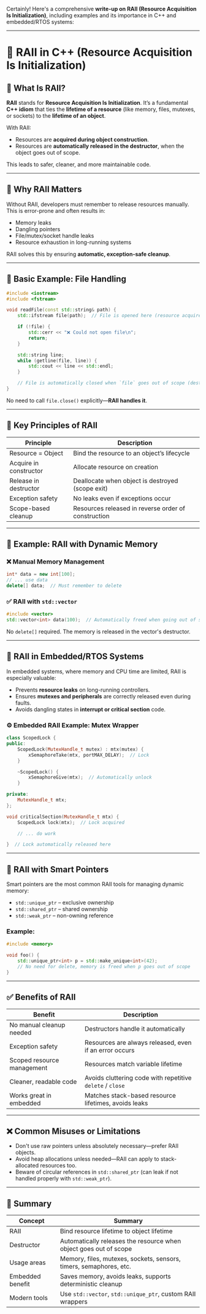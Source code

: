 Certainly! Here's a comprehensive **write-up on RAII (Resource Acquisition Is Initialization)**, including examples and its importance in C++ and embedded/RTOS systems:

---

# 🔐 RAII in C++ (Resource Acquisition Is Initialization)

## 🧭 What Is RAII?

**RAII** stands for **Resource Acquisition Is Initialization**. It’s a fundamental **C++ idiom** that ties the **lifetime of a resource** (like memory, files, mutexes, or sockets) to the **lifetime of an object**.

With RAII:

* Resources are **acquired during object construction**.
* Resources are **automatically released in the destructor**, when the object goes out of scope.

This leads to safer, cleaner, and more maintainable code.

---

## 🚨 Why RAII Matters

Without RAII, developers must remember to release resources manually. This is error-prone and often results in:

* Memory leaks
* Dangling pointers
* File/mutex/socket handle leaks
* Resource exhaustion in long-running systems

RAII solves this by ensuring **automatic, exception-safe cleanup**.

---

## 🧪 Basic Example: File Handling

```cpp
#include <iostream>
#include <fstream>

void readFile(const std::string& path) {
    std::ifstream file(path);  // File is opened here (resource acquired)

    if (!file) {
        std::cerr << "❌ Could not open file\n";
        return;
    }

    std::string line;
    while (getline(file, line)) {
        std::cout << line << std::endl;
    }

    // File is automatically closed when `file` goes out of scope (destructor)
}
```

No need to call `file.close()` explicitly—**RAII handles it**.

---

## 🧠 Key Principles of RAII

| Principle              | Description                                         |
| ---------------------- | --------------------------------------------------- |
| Resource = Object      | Bind the resource to an object’s lifecycle          |
| Acquire in constructor | Allocate resource on creation                       |
| Release in destructor  | Deallocate when object is destroyed (scope exit)    |
| Exception safety       | No leaks even if exceptions occur                   |
| Scope-based cleanup    | Resources released in reverse order of construction |

---

## 🧱 Example: RAII with Dynamic Memory

### ❌ Manual Memory Management

```cpp
int* data = new int[100];
// ... use data
delete[] data;  // Must remember to delete
```

### ✅ RAII with `std::vector`

```cpp
#include <vector>
std::vector<int> data(100);  // Automatically freed when going out of scope
```

No `delete[]` required. The memory is released in the vector's destructor.

---

## 🔄 RAII in Embedded/RTOS Systems

In embedded systems, where memory and CPU time are limited, RAII is especially valuable:

* Prevents **resource leaks** on long-running controllers.
* Ensures **mutexes and peripherals** are correctly released even during faults.
* Avoids dangling states in **interrupt or critical section** code.

### ⚙️ Embedded RAII Example: Mutex Wrapper

```cpp
class ScopedLock {
public:
    ScopedLock(MutexHandle_t mutex) : mtx(mutex) {
        xSemaphoreTake(mtx, portMAX_DELAY);  // Lock
    }

    ~ScopedLock() {
        xSemaphoreGive(mtx);  // Automatically unlock
    }

private:
    MutexHandle_t mtx;
};

void criticalSection(MutexHandle_t mtx) {
    ScopedLock lock(mtx);  // Lock acquired

    // ... do work

}  // Lock automatically released here
```

---

## 🧹 RAII with Smart Pointers

Smart pointers are the most common RAII tools for managing dynamic memory:

* `std::unique_ptr` – exclusive ownership
* `std::shared_ptr` – shared ownership
* `std::weak_ptr` – non-owning reference

### Example:

```cpp
#include <memory>

void foo() {
    std::unique_ptr<int> p = std::make_unique<int>(42);
    // No need for delete, memory is freed when p goes out of scope
}
```

---

## ✅ Benefits of RAII

| Benefit                    | Description                                               |
| -------------------------- | --------------------------------------------------------- |
| No manual cleanup needed   | Destructors handle it automatically                       |
| Exception safety           | Resources are always released, even if an error occurs    |
| Scoped resource management | Resources match variable lifetime                         |
| Cleaner, readable code     | Avoids cluttering code with repetitive `delete` / `close` |
| Works great in embedded    | Matches stack-based resource lifetimes, avoids leaks      |

---

## ❌ Common Misuses or Limitations

* Don't use raw pointers unless absolutely necessary—prefer RAII objects.
* Avoid heap allocations unless needed—RAII can apply to stack-allocated resources too.
* Beware of circular references in `std::shared_ptr` (can leak if not handled properly with `std::weak_ptr`).

---

## 🧩 Summary

| Concept          | Summary                                                            |
| ---------------- | ------------------------------------------------------------------ |
| RAII             | Bind resource lifetime to object lifetime                          |
| Destructor       | Automatically releases the resource when object goes out of scope  |
| Usage areas      | Memory, files, mutexes, sockets, sensors, timers, semaphores, etc. |
| Embedded benefit | Saves memory, avoids leaks, supports deterministic cleanup         |
| Modern tools     | Use `std::vector`, `std::unique_ptr`, custom RAII wrappers         |


